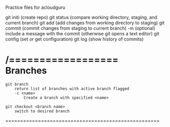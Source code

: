 Practice files for acloudguru

git initi (create repo)
git status (compare working directory, staging, and current branch)
git add (add changes from working directory to staging)
git commit (commit changes from staging to current branch)
	-m (optional) include a message with the commit (otherwise git opens a text editor)
git config (set or get configuration)
git log (show history of commits)

/==================\
	Branches
====================================================
	git branch
		return list of branches with active branch flagged
		-c <name>
			Create a branch with specified <name>
	
	git checkout <branch name>
		switch to desired branch
====================================================